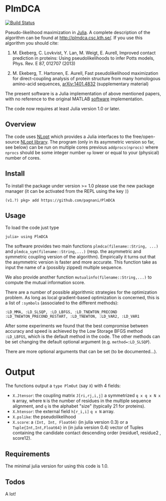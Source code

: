 PlmDCA
======
[![Build Status](https://travis-ci.com/pagnani/PlmDCA.svg?branch=master)](https://travis-ci.com/pagnani/PlmDCA)




Pseudo-likelihood maximization in [Julia](http://julialang.org). A
complete description of the algorithm can be found at
http://plmdca.csc.kth.se/. If you use this algorithm you should cite:

1. M. Ekeberg, C. Lovkvist, Y. Lan, M. Weigt, E. Aurell, Improved
   contact prediction in proteins: Using pseudolikelihoods to infer Potts
   models, Phys. Rev. E 87, 012707 (2013)

2. M. Ekeberg, T. Hartonen, E. Aurell, Fast pseudolikelihood
   maximization for direct-coupling analysis of protein structure from
   many homologous amino-acid sequences,
   [arXiv:1401.4832](http://arxiv.org/abs/1401.4832) (supplementary
   material)

The present software is a Julia implementation of above mentioned
papers, with no reference to the original MATLAB
[software](http://plmdca.csc.kth.se) implementation.

The code now requires at least Julia version 1.0 or later.

Overview
--------

The code uses [NLopt](https://github.com/JuliaOpt/NLopt.jl) which
provides a Julia interfaces to the free/open-source [NLopt
library](http://ab-initio.mit.edu/wiki/index.php/NLopt). The program
(only in its asymmetric version so far, see below) can be run on
multiple cores previous ``addprocs(nprocs)`` where ``nprocs`` should
be some integer number `np` lower or equal to your (physical) number
of cores.

Install
-------

To install the package under version >= 1.0 please use the new package manager (it can be activated from the REPL using the key `]`)

```
(v1.?) pkg> add https://github.com/pagnani/PlmDCA
```

Usage
-----
To load the code just type
```
julia> using PlmDCA
```

The software provides two main functions `plmdca(filename::String,
...)` and `plmdca_sym(filename::String,...)` (resp. the asymmetric and
symmetric coupling version of the algorithm). Empirically it turns out
that the asymmetric version is faster and more accurate. This function
take as input the name of a (possibly zipped) multiple sequence.

We also provide another function `mutualinfo(filename::String,...)` to
compute the mutual information score. 

There are a number of possible algorithmic strategies for the
optimization problem. As long as local gradient-based optimization is
concerned, this is a list of `:symbols` (associated to the different
methods): 
```
:LD_MMA, :LD_SLSQP, :LD_LBFGS, :LD_TNEWTON_PRECOND
:LD_TNEWTON_PRECOND_RESTART, :LD_TNEWTON, :LD_VAR2, :LD_VAR1
```

After some experiments we found that the best compromise between
accuracy and speed is achieved by the Low Storage BFGS method
`:LD_LBFGS`, which is the default method in the code. The other
methods can be set changing the default optional argument
(e.g. `method=:LD_SLSQP`).

There are more optional arguments that can be set (to be documented...).

Output
======
The functions output a `type PlmOut` (say `X`) with 4 fields:


*  `X.Jtensor`: the coupling matrix `J[ri,rj,i,j]` a symmetrized
`q x q x N x N` array, where `N` is the number of residues in the
multiple sequence alignment, and `q` is the alphabet "size" (typically
21 for proteins).
*  `X.htensor`: the external field `h[r_i,i]` `q x N` array.
*  `X.pslike`: the pseudolikelihood
*  `X.score`: a `(Int, Int, Float64)` (in julia version 0.3) or a
`Tuple{Int,Int,Float64}` in (in julia version 0.4) vector of Tuples containing the candidate contact descending order (residue1, residue2 , score12).

Requirements
---

The minimal julia version for using this code is 1.0.

Todos 
----- 

A lot!

